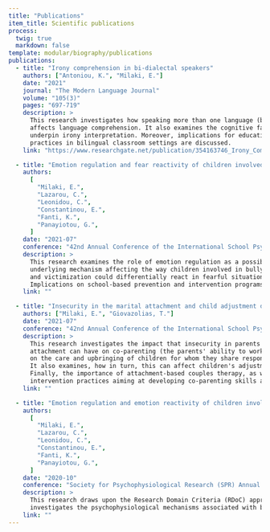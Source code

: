 ```yaml
---
title: "Publications"
item_title: Scientific publications
process:
  twig: true
  markdown: false
template: modular/biography/publications
publications:
  - title: "Irony comprehension in bi-dialectal speakers"
    authors: ["Antoniou, K.", "Milaki, E."]
    date: "2021"
    journal: "The Modern Language Journal"
    volume: "105(3)"
    pages: "697-719"
    description: >
      This research investigates how speaking more than one language (bilingualism) 
      affects language comprehension. It also examines the cognitive factors that 
      underpin irony interpretation. Moreover, implications for educational 
      practices in bilingual classroom settings are discussed.
    link: "https://www.researchgate.net/publication/354163746_Irony_Comprehension_in_Bidialectal_Speakers"

  - title: "Emotion regulation and fear reactivity of children involved in bullying and victimisation"
    authors:
      [
        "Milaki, E.",
        "Lazarou, C.",
        "Leonidou, C.",
        "Constantinou, E.",
        "Fanti, K.",
        "Panayiotou, G.",
      ]
    date: "2021-07"
    conference: "42nd Annual Conference of the International School Psychology Association (ISPA)"
    description: >
      This research examines the role of emotion regulation as a possible 
      underlying mechanism affecting the way children involved in bullying 
      and victimization could differentially react in fearful situations. 
      Implications on school-based prevention and intervention programs are also discussed.
    link: ""

  - title: "Insecurity in the marital attachment and child adjustment difficulties: The mediating role of co-parenting"
    authors: ["Milaki, E.", "Giovazolias, T."]
    date: "2021-07"
    conference: "42nd Annual Conference of the International School Psychology Association (ISPA)"
    description: >
      This research investigates the impact that insecurity in parents' marital 
      attachment can have on co-parenting (the parents' ability to work together 
      on the care and upbringing of children for whom they share responsibility). 
      It also examines, how in turn, this can affect children's adjustment. 
      Finally, the importance of attachment-based couples therapy, as well as 
      intervention practices aiming at developing co-parenting skills are discussed.
    link: ""

  - title: "Emotion regulation and emotion reactivity of children involved in bullying and victimization"
    authors:
      [
        "Milaki, E.",
        "Lazarou, C.",
        "Leonidou, C.",
        "Constantinou, E.",
        "Fanti, K.",
        "Panayiotou, G.",
      ]
    date: "2020-10"
    conference: "Society for Psychophysiological Research (SPR) Annual Meeting"
    description: >
      This research draws upon the Research Domain Criteria (RDoC) approach and 
      investigates the psychophysiological mechanisms associated with bullying and victimisation.
    link: ""
---
```


